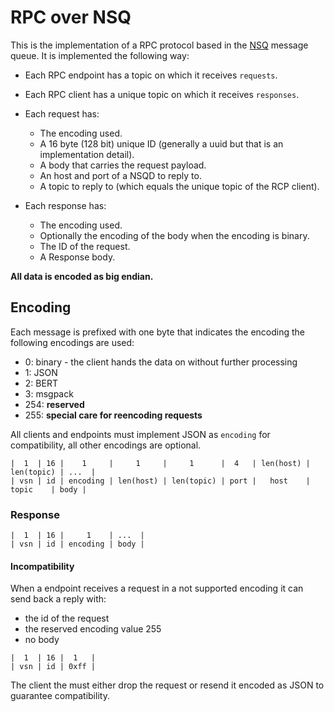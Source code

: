 # RPC over NSQ

This is the implementation of a RPC protocol based in the [NSQ](http://bitly.github.io/nsq/) message queue. It is implemented the following way:

* Each RPC endpoint has a topic on which it receives `requests`.
* Each RPC client has a unique topic on which it receives `responses`.
* Each request has:
 	* The encoding used.
	* A 16 byte (128 bit) unique ID  (generally a uuid but that is an implementation detail).
 	* A body that carries the request payload.
 	* An host and port of a NSQD to reply to.
 	* A topic to reply to (which equals the unique topic of the RCP client).
 	
* Each response has:
	* The encoding used.
 	* Optionally the encoding of the body when the encoding is binary.
	* The ID of the request.
	* A Response body.


**All data is encoded as big endian.**

## Encoding


Each message is prefixed with one byte that indicates the encoding the following encodings are used:

* 0: binary   - the client hands the data on without further processing
* 1: JSON
* 2: BERT
* 3: msgpack
* 254: **reserved**
* 255: **special care for reencoding requests**

All clients and endpoints must implement JSON as `encoding` for compatibility, all other encodings are optional.

```
|  1  | 16 |    1     |     1     |     1      |  4   | len(host) | len(topic) | ...  |
| vsn | id | encoding | len(host) | len(topic) | port |   host    |   topic    | body |

```

### Response
```
|  1  | 16 |     1    | ...  |
| vsn | id | encoding | body |
```

#### Incompatibility

When a endpoint receives a request in a not supported encoding it can send back a reply with:
* the id of the request
* the reserved encoding value 255
* no body

```
|  1  | 16 |  1   |
| vsn | id | 0xff |
```

The client the must either drop the request or resend it encoded as JSON to guarantee compatibility.

